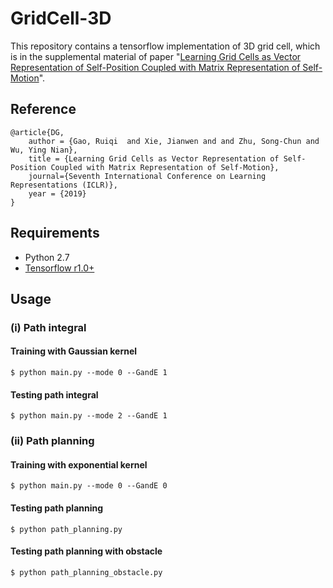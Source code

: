 # GridCell-3D

This repository contains a tensorflow implementation of 3D grid cell, which is in the supplemental material of paper "[Learning Grid Cells as Vector Representation of Self-Position Coupled with Matrix Representation of Self-Motion](https://openreview.net/pdf?id=Syx0Mh05YQ)".

## Reference
    @article{DG,
        author = {Gao, Ruiqi  and Xie, Jianwen and and Zhu, Song-Chun and Wu, Ying Nian},
        title = {Learning Grid Cells as Vector Representation of Self-Position Coupled with Matrix Representation of Self-Motion},
        journal={Seventh International Conference on Learning Representations (ICLR)},
        year = {2019}
    }
  
 ## Requirements
- Python 2.7 
- [Tensorflow r1.0+](https://www.tensorflow.org/install/)


## Usage

### (i) Path integral

#### Training with Gaussian kernel

    $ python main.py --mode 0 --GandE 1

#### Testing path integral

    $ python main.py --mode 2 --GandE 1
    
### (ii) Path planning

#### Training with exponential kernel

    $ python main.py --mode 0 --GandE 0
    
#### Testing path planning

    $ python path_planning.py
    
####  Testing path planning with obstacle

    $ python path_planning_obstacle.py
